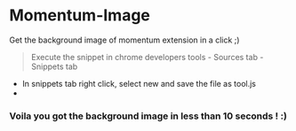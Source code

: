 Momentum-Image
==============

Get the background image of momentum extension in a click ;)
>Execute the snippet in chrome developers tools - Sources tab - Snippets tab

* In snippets tab right click, select new and save the file as tool.js
* 

### Voila you got the background image in less than 10 seconds ! :)
